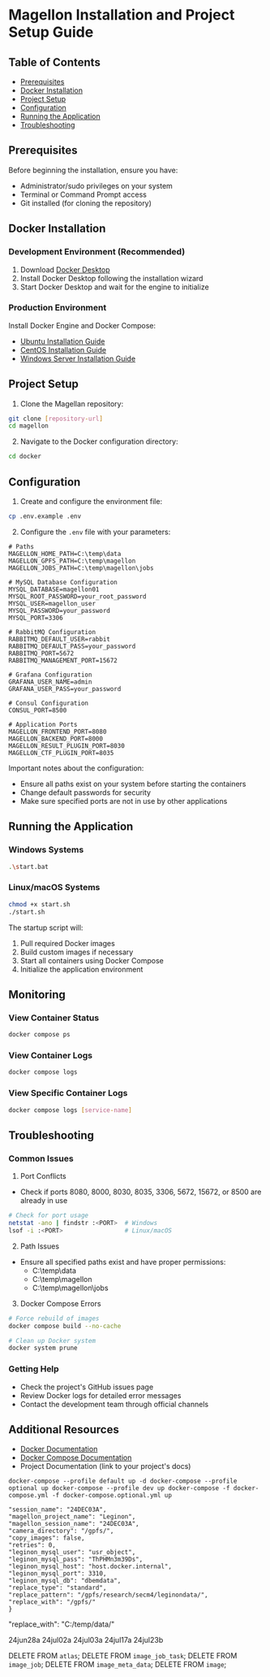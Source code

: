 # Magellon Installation and Project Setup Guide

## Table of Contents
- [Prerequisites](#prerequisites)
- [Docker Installation](#docker-installation)
- [Project Setup](#project-setup)
- [Configuration](#configuration)
- [Running the Application](#running-the-application)
- [Troubleshooting](#troubleshooting)

## Prerequisites
Before beginning the installation, ensure you have:
- Administrator/sudo privileges on your system
- Terminal or Command Prompt access
- Git installed (for cloning the repository)

## Docker Installation

### Development Environment (Recommended)
1. Download [Docker Desktop](https://www.docker.com/products/docker-desktop/)
2. Install Docker Desktop following the installation wizard
3. Start Docker Desktop and wait for the engine to initialize

### Production Environment
Install Docker Engine and Docker Compose:
- [Ubuntu Installation Guide](https://docs.docker.com/engine/install/ubuntu/)
- [CentOS Installation Guide](https://docs.docker.com/engine/install/centos/)
- [Windows Server Installation Guide](https://docs.docker.com/engine/install/windows-server/)

## Project Setup

1. Clone the Magellan repository:
```bash
git clone [repository-url]
cd magellon
```

2. Navigate to the Docker configuration directory:
```bash
cd docker
```

## Configuration

1. Create and configure the environment file:
```bash
cp .env.example .env
```

2. Configure the `.env` file with your parameters:
```plaintext
# Paths
MAGELLON_HOME_PATH=C:\temp\data
MAGELLON_GPFS_PATH=C:\temp\magellon
MAGELLON_JOBS_PATH=C:\temp\magellon\jobs

# MySQL Database Configuration
MYSQL_DATABASE=magellon01
MYSQL_ROOT_PASSWORD=your_root_password
MYSQL_USER=magellon_user
MYSQL_PASSWORD=your_password
MYSQL_PORT=3306

# RabbitMQ Configuration
RABBITMQ_DEFAULT_USER=rabbit
RABBITMQ_DEFAULT_PASS=your_password
RABBITMQ_PORT=5672
RABBITMQ_MANAGEMENT_PORT=15672

# Grafana Configuration
GRAFANA_USER_NAME=admin
GRAFANA_USER_PASS=your_password

# Consul Configuration
CONSUL_PORT=8500

# Application Ports
MAGELLON_FRONTEND_PORT=8080
MAGELLON_BACKEND_PORT=8000
MAGELLON_RESULT_PLUGIN_PORT=8030
MAGELLON_CTF_PLUGIN_PORT=8035
```

Important notes about the configuration:
- Ensure all paths exist on your system before starting the containers
- Change default passwords for security
- Make sure specified ports are not in use by other applications

## Running the Application

### Windows Systems
```bash
.\start.bat
```

### Linux/macOS Systems
```bash
chmod +x start.sh
./start.sh
```

The startup script will:
1. Pull required Docker images
2. Build custom images if necessary
3. Start all containers using Docker Compose
4. Initialize the application environment

## Monitoring

### View Container Status
```bash
docker compose ps
```

### View Container Logs
```bash
docker compose logs
```

### View Specific Container Logs
```bash
docker compose logs [service-name]
```

## Troubleshooting

### Common Issues

1. Port Conflicts
- Check if ports 8080, 8000, 8030, 8035, 3306, 5672, 15672, or 8500 are already in use
```bash
# Check for port usage
netstat -ano | findstr :<PORT>  # Windows
lsof -i :<PORT>                 # Linux/macOS
```

2. Path Issues
- Ensure all specified paths exist and have proper permissions:
    - C:\temp\data
    - C:\temp\magellon
    - C:\temp\magellon\jobs

3. Docker Compose Errors
```bash
# Force rebuild of images
docker compose build --no-cache

# Clean up Docker system
docker system prune
```

### Getting Help
- Check the project's GitHub issues page
- Review Docker logs for detailed error messages
- Contact the development team through official channels

## Additional Resources
- [Docker Documentation](https://docs.docker.com/)
- [Docker Compose Documentation](https://docs.docker.com/compose/)
- Project Documentation (link to your project's docs)



`docker-compose --profile default up -d
docker-compose --profile optional up
docker-compose --profile dev up
docker-compose -f docker-compose.yml -f docker-compose.optional.yml up`

```{
"session_name": "24DEC03A",
"magellon_project_name": "Leginon",
"magellon_session_name": "24DEC03A",
"camera_directory": "/gpfs/",
"copy_images": false,
"retries": 0,
"leginon_mysql_user": "usr_object",
"leginon_mysql_pass": "ThPHMn3m39Ds",
"leginon_mysql_host": "host.docker.internal",
"leginon_mysql_port": 3310,
"leginon_mysql_db": "dbemdata",
"replace_type": "standard",
"replace_pattern": "/gpfs/research/secm4/leginondata/",
"replace_with": "/gpfs/"
}
```

"replace_with": "C:/temp/data/"

24jun28a  24jul02a  24jul03a 24jul17a 24jul23b


DELETE FROM  `atlas`;
DELETE FROM  `image_job_task`;
DELETE FROM  `image_job`;
DELETE FROM  `image_meta_data`;
DELETE FROM  `image`;



